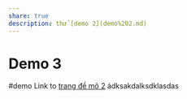```yaml
---
share: true
description: thử [demo 2](demo%202.md)
---
```

# Demo 3
#demo 
Link to [trang đề mô 2](Demo%202.md#Head%202) ádksakdalksdklasdas